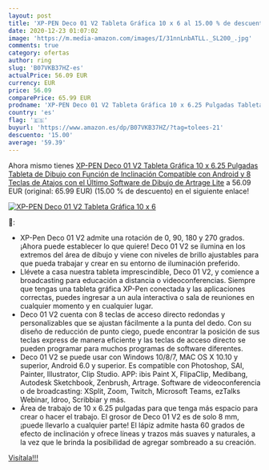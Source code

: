 ```yaml
---
layout: post
title: 'XP-PEN Deco 01 V2 Tableta Gráfica 10 x 6 al 15.00 % de descuento'
date: 2020-12-23 01:07:02
image: 'https://m.media-amazon.com/images/I/31nnLnbATLL._SL200_.jpg'
comments: true
category: ofertas
author: ring
slug: 'B07VKB37HZ-es'
actualPrice: 56.09 EUR
currency: EUR
price: 56.09
comparePrice: 65.99 EUR
prodname: 'XP-PEN Deco 01 V2 Tableta Gráfica 10 x 6.25 Pulgadas Tableta de Dibujo con Función de Inclinación Compatible con Android y 8 Teclas de Atajos con el Último Software de Dibujo de Artrage Lite'
country: 'es'
flag: '🇪🇸'
buyurl: 'https://www.amazon.es/dp/B07VKB37HZ/?tag=tolees-21'
descuento: '15.00'
average: '59.39'
---
```


Ahora mismo tienes [XP-PEN Deco 01 V2 Tableta Gráfica 10 x 6.25 Pulgadas Tableta de Dibujo con Función de Inclinación Compatible con Android y 8 Teclas de Atajos con el Último Software de Dibujo de Artrage Lite](https://www.amazon.es/dp/B07VKB37HZ/?tag=tolees-21) a 56.09 EUR (original: 65.99 EUR) (15.00 %  de descuento) en el siguiente enlace!

[![XP-PEN Deco 01 V2 Tableta Gráfica 10 x 6](https://m.media-amazon.com/images/I/31nnLnbATLL._SL200_.jpg)](https://www.amazon.es/dp/B07VKB37HZ/?tag=tolees-21)

🔎:

- XP-Pen Deco 01 V2 admite una rotación de 0, 90, 180 y 270 grados. ¡Ahora puede establecer lo que quiere! Deco 01 V2 se ilumina en los extremos del área de dibujo y viene con niveles de brillo ajustables para que pueda trabajar y crear en su entorno de iluminación preferido.
- Llévete a casa nuestra tableta imprescindible, Deco 01 V2, y comience a broadcasting para educación a distancia o videoconferencias. Siempre que tengas una tableta gráfica XP-Pen conectada y las aplicaciones correctas, puedes ingresar a un aula interactiva o sala de reuniones en cualquier momento y en cualquier lugar.
- Deco 01 V2 cuenta con 8 teclas de acceso directo redondas y personalizables que se ajustan fácilmente a la punta del dedo. Con su diseño de reducción de punto ciego, puede encontrar la posición de sus teclas express de manera eficiente y las teclas de acceso directo se pueden programar para muchos programas de software diferentes.
- Deco 01 V2 se puede usar con Windows 10/8/7, MAC OS X 10.10 y superior, Android 6.0 y superior. Es compatible con Photoshop, SAI, Painter, Illustrator, Clip Studio. APP: ibis Paint X, FlipaClip, Medibang, Autodesk Sketchbook, Zenbrush, Artrage. Software de videoconferencia o de broadcasting: XSplit, Zoom, Twitch, Microsoft Teams, ezTalks Webinar, Idroo, Scribbiar y más.
- Área de trabajo de 10 x 6.25 pulgadas para que tenga más espacio para crear o hacer el trabajo. El grosor de Deco 01 V2 es de solo 8 mm, ¡puede llevarlo a cualquier parte! El lápiz admite hasta 60 grados de efecto de inclinación y ofrece líneas y trazos más suaves y naturales, a la vez que le brinda la posibilidad de agregar sombreado a su creación.

[Visítala!!!](https://www.amazon.es/dp/B07VKB37HZ/?tag=tolees-21)
